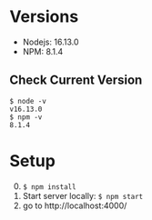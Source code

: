 # Versions
- Nodejs: 16.13.0
- NPM: 8.1.4
## Check Current Version
```
$ node -v
v16.13.0
$ npm -v
8.1.4
```

# Setup
0. `$ npm install`
1. Start server locally: `$ npm start`
2. go to http://localhost:4000/